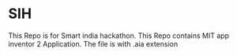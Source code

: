 # SIH
This Repo is for Smart india hackathon. This Repo contains MIT app inventor 2 Application. The file is with .aia extension
